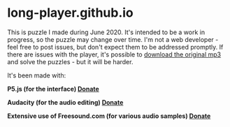 # long-player.github.io

This is puzzle I made during June 2020. It's intended to be a work in progress, so the puzzle may change over time. 
I'm not a web developer - feel free to post issues, but don't expect them to be addressed promptly.
If there are issues with the player, it's possible to [download the original mp3](https://soundcloud.com/user-358161767/2451g) and solve the puzzles - but it will be harder.

It's been made with: 

**P5.js (for the interface) [Donate](https://p5js.org/community/)**

**Audacity (for the audio editing) [Donate](https://www.audacityteam.org/donate/)**

**Extensive use of Freesound.com (for various audio samples) [Donate](https://freesound.org/donations/donate/)**

